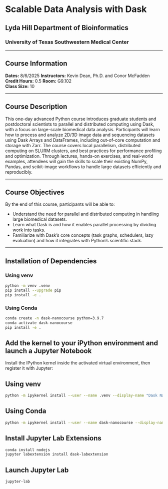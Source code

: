 # Scalable Data Analysis with Dask
## Lyda Hill Department of Bioinformatics
### University of Texas Southwestern Medical Center

-------------------------

## Course Information
**Dates:** 8/6/2025
**Instructors:** Kevin Dean, Ph.D. and Conor McFadden  
**Credit Hours:** 0.5 
**Room:** G9.102  
**Class Size:** 10  

-------------------------

## Course Description
This one-day advanced Python course introduces graduate students and postdoctoral scientists to parallel and distributed computing using Dask, with a focus on large-scale biomedical data analysis. Participants will learn how to process and analyze 2D/3D image data and sequencing datasets using Dask Arrays and DataFrames, including out-of-core computation and storage with Zarr. The course covers local parallelism, distributed computing on SLURM clusters, and best practices for performance profiling and optimization. Through lectures, hands-on exercises, and real-world examples, attendees will gain the skills to scale their existing NumPy, Pandas, and scikit-image workflows to handle large datasets efficiently and reproducibly.

-------------------------

## Course Objectives
By the end of this course, participants will be able to:
- Understand the need for parallel and distributed computing in handling large biomedical datasets.
- Learn what Dask is and how it enables parallel processing by dividing work into tasks.
- Familiarize with Dask’s core concepts (task graphs, schedulers, lazy evaluation) and how it integrates with Python’s scientific stack.

------

## Installation of Dependencies
### Using venv
```bash
python -m venv .venv
pip install --upgrade pip
pip install -e .
```

### Using Conda
```bash
conda create -n dask-nanocourse python=3.9.7
conda activate dask-nanocourse
pip install -e .
```

## Add the kernel to your iPython environment and launch a Jupyter Notebook
Install the IPython kernel inside the activated virtual environment, then register it with Jupyter:

## Using venv
```bash
python -m ipykernel install --user --name .venv --display-name "Dask Nanocourse"
```

## Using Conda
```bash
python -m ipykernel install --user --name dask-nanocourse --display-name "Dask Nanocourse"
```


## Install Jupyter Lab Extensions
```bash
conda install nodejs
jupyter labextension install dask-labextension
```

## Launch Jupyter Lab
```bash
jupyter-lab
```

